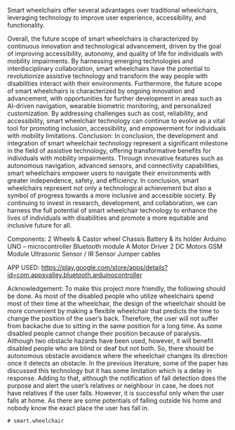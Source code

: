 Smart wheelchairs offer several advantages over traditional wheelchairs, leveraging technology to improve user experience, accessibility, and functionality. 

Overall, the future scope of smart wheelchairs is characterized by continuous innovation and technological advancement, driven by the goal of improving accessibility, autonomy, and quality of life for individuals with mobility impairments. By harnessing emerging technologies and interdisciplinary collaboration, smart wheelchairs have the potential to revolutionize assistive technology and transform the way people with disabilities interact with their environments.
Furthermore, the future scope of smart wheelchairs is characterized by ongoing innovation and advancement, with opportunities for further development in areas such as AI-driven navigation, wearable biometric monitoring, and personalized customization. By addressing challenges such as cost, reliability, and accessibility, smart wheelchair technology can continue to evolve as a vital tool for promoting inclusion, accessibility, and empowerment for individuals with mobility limitations.
Conclusion:
In conclusion, the development and integration of smart wheelchair technology represent a significant milestone in the field of assistive technology, offering transformative benefits for individuals with mobility impairments. Through innovative features such as autonomous navigation, advanced sensors, and connectivity capabilities, smart wheelchairs empower users to navigate their environments with greater independence, safety, and efficiency.
In conclusion, smart wheelchairs represent not only a technological achievement but also a symbol of progress towards a more inclusive and accessible society. By continuing to invest in research, development, and collaboration, we can harness the full potential of smart wheelchair technology to enhance the lives of individuals with disabilities and promote a more equitable and inclusive future for all.

Components:
2 Wheels & Castor wheel
Chassis
Battery & its holder
Arduino UNO – microcontroller
Bluetooth module
A Motor Driver
2 DC Motors
GSM Module
Ultrasonic Sensor / IR Sensor
Jumper cables

APP USED:
https://play.google.com/store/apps/details?id=com.appsvalley.bluetooth.arduinocontroller

Acknowledgement:
 To make this project more friendly, the following should be done. As most of the disabled people who utilize wheelchairs spend most of their time at the wheelchair, the design of the wheelchair should be more convenient by making a flexible wheelchair that predicts the time to change the position of the user’s back. Therefore, the user will not suffer from backache due to sitting in the same position for a long time. As some disabled people cannot change their position because of paralysis. Although two obstacle hazards have been used, however, it will benefit disabled people who are blind or deaf but not both. So, there should be autonomous obstacle avoidance where the wheelchair changes its direction once it detects an obstacle. In the previous literature, some of the paper has discussed this technology but it has some limitation which is a delay in response. Adding to that, although the notification of fall detection does the purpose and alert the user’s relatives or neighbour in case, he does not have relatives if the user falls. However, it is successful only when the user falls at home. As there are some potentials of falling outside his home and nobody know the exact place the user has fall in.


	# smart.wheelchair
